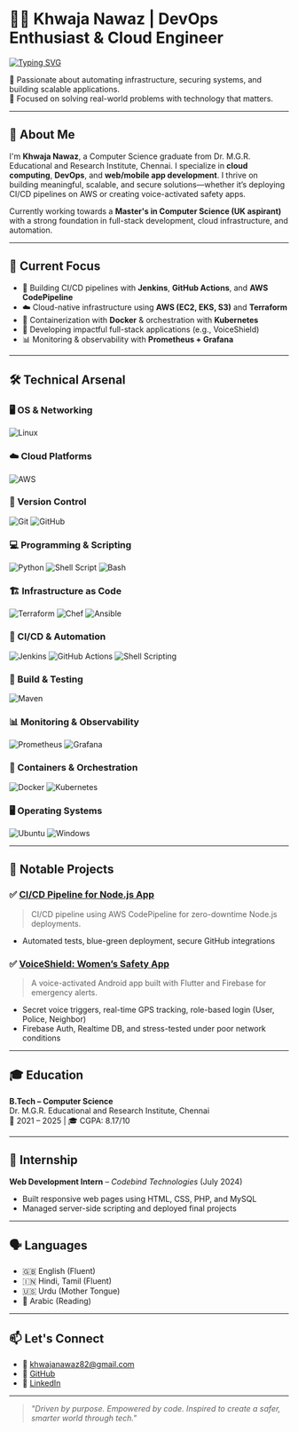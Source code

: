 # 👨‍💻 Khwaja Nawaz | DevOps Enthusiast & Cloud Engineer

 [![Typing SVG](https://readme-typing-svg.demolab.com?font=Fira+Code&size=24&pause=1000&color=00F7FF&center=true&vCenter=true&width=435&lines=Automating+The+World+With+DevOps)](https://git.io/typing-svg)

🚀 Passionate about automating infrastructure, securing systems, and building scalable applications.  
🎯 Focused on solving real-world problems with technology that matters.

---
## 🌟 About Me

I'm **Khwaja Nawaz**, a Computer Science graduate from Dr. M.G.R. Educational and Research Institute, Chennai. I specialize in **cloud computing**, **DevOps**, and **web/mobile app development**. I thrive on building meaningful, scalable, and secure solutions—whether it’s deploying CI/CD pipelines on AWS or creating voice-activated safety apps.

Currently working towards a **Master's in Computer Science (UK aspirant)** with a strong foundation in full-stack development, cloud infrastructure, and automation.

---

## 🔭 Current Focus

- 🚀 Building CI/CD pipelines with **Jenkins**, **GitHub Actions**, and **AWS CodePipeline**
- ☁️ Cloud-native infrastructure using **AWS (EC2, EKS, S3)** and **Terraform**
- 🐳 Containerization with **Docker** & orchestration with **Kubernetes**
- 📱 Developing impactful full-stack applications (e.g., VoiceShield)
- 📊 Monitoring & observability with **Prometheus + Grafana**

---

## 🛠️ Technical Arsenal

### 🖥️ OS & Networking
![Linux](https://img.shields.io/badge/Linux-FCC624?logo=linux&logoColor=black&style=for-the-badge)

### ☁️ Cloud Platforms
![AWS](https://img.shields.io/badge/AWS-232F3E?logo=amazon-aws&logoColor=FF9900&style=for-the-badge)

### 🔧 Version Control
![Git](https://img.shields.io/badge/Git-F05032?logo=git&logoColor=white&style=for-the-badge)
![GitHub](https://img.shields.io/badge/GitHub-181717?logo=github&logoColor=white&style=for-the-badge)

### 💻 Programming & Scripting
![Python](https://img.shields.io/badge/Python-3776AB?logo=python&logoColor=white&style=for-the-badge)
![Shell Script](https://img.shields.io/badge/Shell-4EAA25?logo=gnu-bash&logoColor=white&style=for-the-badge)
![Bash](https://img.shields.io/badge/Bash-000000?logo=gnu-bash&logoColor=white&style=for-the-badge)

### 🏗 Infrastructure as Code
![Terraform](https://img.shields.io/badge/Terraform-7B42BC?logo=terraform&logoColor=white&style=for-the-badge)
![Chef](https://img.shields.io/badge/Chef-F09820?logo=chef&logoColor=white&style=for-the-badge)
![Ansible](https://img.shields.io/badge/Ansible-EE0000?logo=ansible&logoColor=white&style=for-the-badge)

### 🚀 CI/CD & Automation
![Jenkins](https://img.shields.io/badge/Jenkins-D24939?logo=jenkins&logoColor=white&style=for-the-badge)
![GitHub Actions](https://img.shields.io/badge/GitHub_Actions-2088FF?logo=github-actions&logoColor=white&style=for-the-badge)
![Shell Scripting](https://img.shields.io/badge/Shell_Scripting-black?logo=gnu-bash&logoColor=white&style=for-the-badge)

### 🧪 Build & Testing
![Maven](https://img.shields.io/badge/Maven-C71A36?logo=apache-maven&logoColor=white&style=for-the-badge)

### 📊 Monitoring & Observability
![Prometheus](https://img.shields.io/badge/Prometheus-E6522C?logo=prometheus&logoColor=white&style=for-the-badge)
![Grafana](https://img.shields.io/badge/Grafana-F46800?logo=grafana&logoColor=white&style=for-the-badge)

### 🐳 Containers & Orchestration
![Docker](https://img.shields.io/badge/Docker-2496ED?logo=docker&logoColor=white&style=for-the-badge)
![Kubernetes](https://img.shields.io/badge/Kubernetes-326CE5?logo=kubernetes&logoColor=white&style=for-the-badge)

### 🖥️ Operating Systems
![Ubuntu](https://img.shields.io/badge/Ubuntu-E95420?logo=ubuntu&logoColor=white&style=for-the-badge)
![Windows](https://img.shields.io/badge/Windows-0078D6?logo=windows&logoColor=white&style=for-the-badge)

---

## 📂 Notable Projects

### ✅ [CI/CD Pipeline for Node.js App](https://github.com/khwajanawaz/todo-app-part1.git)
> CI/CD pipeline using AWS CodePipeline for zero-downtime Node.js deployments.

- Automated tests, blue-green deployment, secure GitHub integrations


### ✅ [VoiceShield: Women’s Safety App](https://github.com/khwajanawaz/women-s-safety-app.git)
> A voice-activated Android app built with Flutter and Firebase for emergency alerts.

- Secret voice triggers, real-time GPS tracking, role-based login (User, Police, Neighbor)
- Firebase Auth, Realtime DB, and stress-tested under poor network conditions

---

## 🎓 Education

**B.Tech – Computer Science**  
Dr. M.G.R. Educational and Research Institute, Chennai  
📅 2021 – 2025 | 🎓 CGPA: 8.17/10

---

## 💼 Internship

**Web Development Intern** – *Codebind Technologies* (July 2024)  
- Built responsive web pages using HTML, CSS, PHP, and MySQL  
- Managed server-side scripting and deployed final projects

---

## 🗣️ Languages

- 🇬🇧 English (Fluent)
- 🇮🇳 Hindi, Tamil (Fluent)
- 🇺🇸 Urdu (Mother Tongue)
- 🕋 Arabic (Reading)

---

## 📫 Let's Connect

- 📧 khwajanawaz82@gmail.com  
- 💼 [GitHub](https://github.com/khwajanawaz)
- 🔗 [LinkedIn](https://www.linkedin.com/in/khwaja-nawaz-389579244/)

---

> *"Driven by purpose. Empowered by code. Inspired to create a safer, smarter world through tech."*


<!--
**khwajanawaz/khwajanawaz** is a ✨ _special_ ✨ repository because its `README.md` (this file) appears on your GitHub profile.

Here are some ideas to get you started:

- 🔭 I’m currently working on ...
- 🌱 I’m currently learning ...
- 👯 I’m looking to collaborate on ...
- 🤔 I’m looking for help with ...
- 💬 Ask me about ...
- 📫 How to reach me: ...
- 😄 Pronouns: ...
- ⚡ Fun fact: ...
-->
